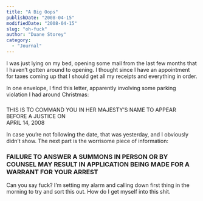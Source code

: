 ```yaml
---
title: "A Big Oops"
publishDate: "2008-04-15"
modifiedDate: "2008-04-15"
slug: "oh-fuck"
author: "Duane Storey"
category:
  - "Journal"
---
```


I was just lying on my bed, opening some mail from the last few months that I haven’t gotten around to opening. I thought since I have an appointment for taxes coming up that I should get all my receipts and everything in order.

In one envelope, I find this letter, apparently involving some parking violation I had around Christmas:

###   
THIS IS TO COMMAND YOU IN HER MAJESTY’S NAME TO APPEAR BEFORE A JUSTICE ON  
APRIL 14, 2008  


In case you’re not following the date, that was yesterday, and I obviously didn’t show. The next part is the worrisome piece of information:

### FAILURE TO ANSWER A SUMMONS IN PERSON OR BY COUNSEL MAY RESULT IN APPLICATION BEING MADE FOR A WARRANT FOR YOUR ARREST

Can you say fuck? I’m setting my alarm and calling down first thing in the morning to try and sort this out. How do I get myself into this shit.